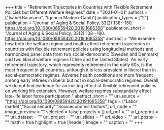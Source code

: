+++
title = "Retirement Trajectories in Countries with Flexible Retirement Policies but Different Welfare Regimes"
date = "2021-01-01"
authors = ["Isabel Baumann", "Ignacio Madero-Cabib"]
publication_types = ["2"]
publication = "Journal of Aging & Social Policy, 33(2) 138--160. https://doi.org/10.1080/08959420.2019.1685358"
publication_short = "Journal of Aging & Social Policy, 33(2) 138--160. https://doi.org/10.1080/08959420.2019.1685358"
abstract = "We examine how both the welfare regime and health affect retirement trajectories in countries with flexible retirement policies using longitudinal methods and harmonized panel data from two social-democratic (Sweden and Denmark) and two liberal welfare regimes (Chile and the United States). An early retirement trajectory, which represents retirement in the early 60s, is the most frequent in all countries, although it is less prevalent in liberal than in social-democratic regimes. Adverse health conditions are more frequent among early retirees in liberal but not in social-democratic regimes. Overall, we do not find evidence for an inciting effect of flexible retirement policies on working life extension. However, welfare regimes substantially affect late-life labor force participation."
abstract_short = ""
url_source = "https://doi.org/10.1080/08959420.2019.1685358"
tags = ["Labor market","Social security","Socioeconomic factors"]
url_code = ""
image_preview = ""
selected = false
projects = []
url_pdf = ""
url_preprint = ""
url_dataset = ""
url_project = ""
url_slides = ""
url_video = ""
url_poster = ""
math = true
highlight = true
[header]
image = ""
caption = ""
+++
